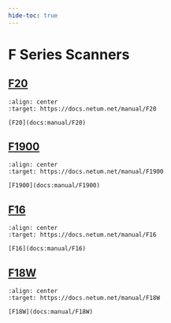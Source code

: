```yaml
---
hide-toc: true
---
```


# F Series Scanners


## [F20](docs:manual/F20)


```{figure} ../media/series/F20.jpg
:align: center
:target: https://docs.netum.net/manual/F20

[F20](docs:manual/F20)
```

## [F1900](docs:manual/F1900)


```{figure} ../media/series/F1900.jpg
:align: center
:target: https://docs.netum.net/manual/F1900

[F1900](docs:manual/F1900)
```

## [F16](docs:manual/F16)

```{figure} ../media/series/F16.jpg
:align: center
:target: https://docs.netum.net/manual/F16

[F16](docs:manual/F16)
```

## [F18W](docs:manual/F18W)

```{figure} ../media/series/F18W.jpg
:align: center
:target: https://docs.netum.net/manual/F18W

[F18W](docs:manual/F18W)
```



